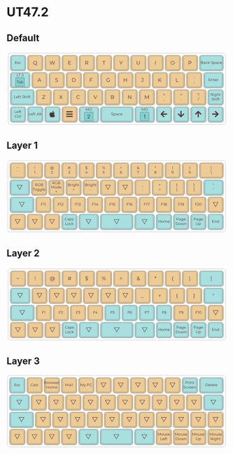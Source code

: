 # UT47.2

## Default

![](../keyboard/ut472-default.png)

## Layer 1

![](../keyboard/ut472-layer-1.png)

## Layer 2

![](../keyboard/ut472-layer-2.png)

## Layer 3

![](../keyboard/ut472-layer-3.png)